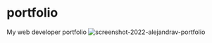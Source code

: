 # portfolio
My web developer portfolio
![screenshot-2022-alejandrav-portfolio](https://user-images.githubusercontent.com/57458252/207750316-92324aa2-31e3-4083-be8c-c663097de3c4.png)

